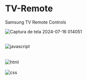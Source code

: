 # TV-Remote
Samsung TV Remote Controls

![Captura de tela 2024-07-16 014051](https://github.com/user-attachments/assets/6dce9b96-0cae-44e6-8cdf-c77e279ae8f4)

<div style="display: inline_block"><br/>
 <img align="center" alt="javascript" src="https://img.shields.io/badge/JavaScript-F7DF1E?style=for-the-badge&logo=javascript&logoColor=black"/>	
</div><br>
<div style="display: inline_block"><br/>
 <img align="center" alt="html" src="https://img.shields.io/badge/html5-%23E34F26.svg?style=for-the-badge&logo=html5&logoColor=white"/>	
</div>
<div style="display: inline_block"><br/>
 <img align="center" alt="css" src="https://img.shields.io/badge/css3-%231572B6.svg?style=for-the-badge&logo=css3&logoColor=white"/>	
</div>




